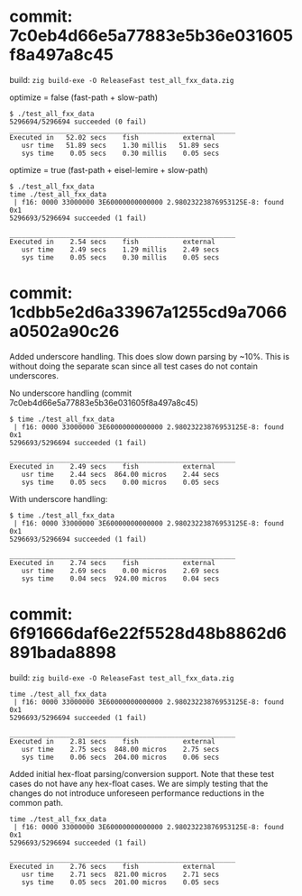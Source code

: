 # commit: 7c0eb4d66e5a77883e5b36e031605f8a497a8c45

build: `zig build-exe -O ReleaseFast test_all_fxx_data.zig`

optimize = false    (fast-path + slow-path)

```
$ ./test_all_fxx_data
5296694/5296694 succeeded (0 fail)
________________________________________________________
Executed in   52.02 secs    fish           external
   usr time   51.89 secs    1.30 millis   51.89 secs
   sys time    0.05 secs    0.30 millis    0.05 secs
```

optimize = true     (fast-path + eisel-lemire + slow-path)

```
$ ./test_all_fxx_data
time ./test_all_fxx_data 
 | f16: 0000 33000000 3E60000000000000 2.98023223876953125E-8: found 0x1
5296693/5296694 succeeded (1 fail)

________________________________________________________
Executed in    2.54 secs    fish           external
   usr time    2.49 secs    1.29 millis    2.49 secs
   sys time    0.05 secs    0.30 millis    0.05 secs
```

# commit: 1cdbb5e2d6a33967a1255cd9a7066a0502a90c26

Added underscore handling. This does slow down parsing by ~10%. This is without
doing the separate scan since all test cases do not contain underscores.

No underscore handling (commit 7c0eb4d66e5a77883e5b36e031605f8a497a8c45)

```
$ time ./test_all_fxx_data
 | f16: 0000 33000000 3E60000000000000 2.98023223876953125E-8: found 0x1
5296693/5296694 succeeded (1 fail)

________________________________________________________
Executed in    2.49 secs    fish           external
   usr time    2.44 secs  864.00 micros    2.44 secs
   sys time    0.05 secs    0.00 micros    0.05 secs
```

With underscore handling:

```
$ time ./test_all_fxx_data
 | f16: 0000 33000000 3E60000000000000 2.98023223876953125E-8: found 0x1
5296693/5296694 succeeded (1 fail)

________________________________________________________
Executed in    2.74 secs    fish           external
   usr time    2.69 secs    0.00 micros    2.69 secs
   sys time    0.04 secs  924.00 micros    0.04 secs
```

# commit: 6f91666daf6e22f5528d48b8862d6891bada8898

build: `zig build-exe -O ReleaseFast test_all_fxx_data.zig`

```
time ./test_all_fxx_data
 | f16: 0000 33000000 3E60000000000000 2.98023223876953125E-8: found 0x1
5296693/5296694 succeeded (1 fail)

________________________________________________________
Executed in    2.81 secs    fish           external
   usr time    2.75 secs  848.00 micros    2.75 secs
   sys time    0.06 secs  204.00 micros    0.06 secs
```

Added initial hex-float parsing/conversion support. Note that these test cases
do not have any hex-float cases. We are simply testing that the changes do not
introduce unforeseen performance reductions in the common path.

```
time ./test_all_fxx_data
 | f16: 0000 33000000 3E60000000000000 2.98023223876953125E-8: found 0x1
5296693/5296694 succeeded (1 fail)

________________________________________________________
Executed in    2.76 secs    fish           external
   usr time    2.71 secs  821.00 micros    2.71 secs
   sys time    0.05 secs  201.00 micros    0.05 secs
```

